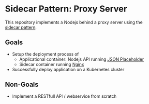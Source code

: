# Sidecar Pattern: Proxy Server

This repository implements a Nodejs behind a proxy server using the [sidecar pattern](https://blog.davemdavis.net/2018/03/13/the-sidecar-pattern/).

## Goals

* Setup the deployment process of
  * Applicational container: Nodejs API running [JSON Placeholder](https://github.com/typicode)
  * Sidecar container running [Nginx](https://www.nginx.com/)
* Successfully deploy application on a Kubernetes cluster

## Non-Goals

* Implement a RESTfull API / webservice from scratch
